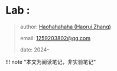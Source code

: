 # Lab : 

> author: [Haohahahaha (Haorui Zhang)](https://github.com/Haohahahaha)
>
> email: 1259203802@qq.com
>
> date: 2024-

!!! note "本文为阅读笔记，非实验笔记"
